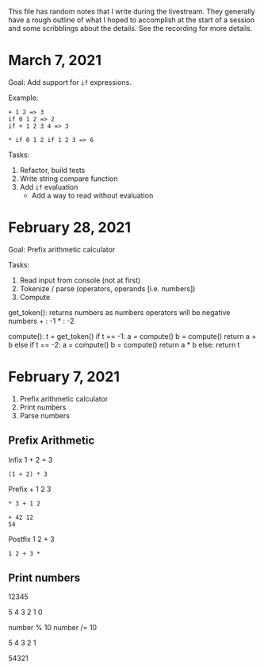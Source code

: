 This file has random notes that I write during the livestream. They generally
have a rough outline of what I hoped to accomplish at the start of a session
and some scribblings about the details. See the recording for more details.

# March 7, 2021

Goal: Add support for `if` expressions.

Example:

    + 1 2 => 3
    if 0 1 2 => 2
    if + 1 2 3 4 => 3

    * if 0 1 2 if 1 2 3 => 6

Tasks:

1. Refactor, build tests
2. Write string compare function
3. Add `if` evaluation
   * Add a way to read without evaluation


# February 28, 2021

Goal: Prefix arithmetic calculator

Tasks:

1. Read input from console (not at first)
2. Tokenize / parse (operators, operands [i.e. numbers])
3. Compute

get_token():
  returns numbers as numbers
  operators will be negative numbers
    + : -1
    * : -2

compute():
  t = get_token()
  if t == -1:
    a = compute()
    b = compute()
    return a + b
  else if t == -2:
    a = compute()
    b = compute()
    return a * b
  else:
    return t

# February 7, 2021

1. Prefix arithmetic calculator
2. Print numbers
3. Parse numbers

## Prefix Arithmetic

Infix
    1 + 2 = 3

    (1 + 2) * 3 

Prefix
    + 1 2 
    3

    * 3 + 1 2

    + 42 12
    54

Postfix
    1 2 +
    3

    1 2 + 3 *

## Print numbers

12345

5
4
3
2
1
0

number % 10
number /= 10

5
4
3
2
1

54321